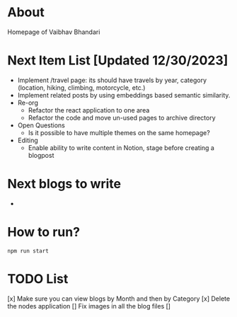 # About
Homepage of Vaibhav Bhandari

# Next Item List [Updated 12/30/2023]
* Implement /travel page: its should have travels by year, category (location, hiking, climbing, motorcycle, etc.)
* Implement related posts by using embeddings based semantic similarity.
* Re-org
    * Refactor the react application to one area
    * Refactor the code and move un-used pages to archive directory
* Open Questions
    * Is it possible to have multiple themes on the same homepage?
* Editing
    * Enable ability to write content in Notion, stage before creating a blogpost


# Next blogs to write
* 

# How to run?
```
npm run start
```

# TODO List
[x] Make sure you can view blogs by Month and then by Category
[x] Delete the nodes application
[] Fix images in all the blog files
[]